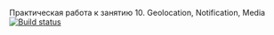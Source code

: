 Практическая работа к занятию 10. Geolocation, Notification, Media
[![Build status](https://ci.appveyor.com/api/projects/status/87852c9cw8epukd8/branch/main?svg=true)](https://ci.appveyor.com/project/MargaritaIko/ahj-media/branch/main)



